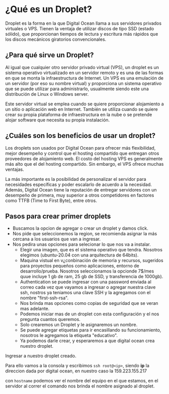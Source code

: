 # ¿Qué es un Droplet?

Droplet es la forma en la que Digital Ocean llama a sus servidores privados virtuales o VPS. Tienen la ventaja de utilizar discos de tipo SSD (estado sólido), que proporcionan tiempos de lectura y escritura más rápidos que los discos mecánicos giratorios convencionales.

## ¿Para qué sirve un Droplet?
Al igual que cualquier otro servidor privado virtual (VPS), un droplet es un sistema operativo virtualizado en un servidor remoto y es una de las formas en que se monta la infraestructura de Internet. Un VPS es una emulación de un servidor (por eso su nombre virtual) y proporciona un sistema operativo que se puede utilizar para administrarlo, usualmente siendo este una distribución de Linux o Windows server.

Este servidor virtual se emplea cuando se quiere proporcionar alojamiento a un sitio o aplicación web en Internet. También se utiliza cuando se quiere crear su propia plataforma de infraestructura en la nube o se pretende alojar software que necesita su propia instalación.

## ¿Cuáles son los beneficios de usar un droplet?
Los droplets son usados por Digital Ocean para ofrecer más flexibilidad, mejor desempeño y control que el hosting compartido que entregan otros proveedores de alojamiento web. El costo del hosting VPS es generalmente más alto que el del hosting compartido. Sin embargo, el VPS ofrece muchas ventajas.

La más importante es la posibilidad de personalizar el servidor para necesidades específicas y poder escalarlo de acuerdo a la necesidad. Además, Digital Ocean tiene la reputación de entregar servidores con un desempeño de primera, muy superior a otros competidores en factores como TTFB (Time to First Byte), entre otros.

## Pasos para crear primer droplets
* Buscamos la opcion de agregar o crear un droplet y damos click.
* Nos pide que seleccionemos la region, se recomienda asignar la más cercana a los usuarios que van a ingresar.
* Nos pedira unas opciones para selecionar lo que nos va a instalar.
    * Elegir una imagen, que es el sistema operativo que tendra. Nosotros elegimos (ubuntu-20.04 con una arquitectura de 64bits).
    * Maquina vistual en v¿conbinación de memoria y recursos, sugeridos para proyectos pequeños como aplicaciones, entorno de desarrollo/prueba. Nosotros seleccionamos la opcionde 7$/mes quue incluye 1 gb de ram, 25 gb de SSD, y transferencia de 1000gb).
    * Authentication se puede ingresar con una password enviada al correo cada vez que vayamos a ingresar o agregar nuestra clave ssh, nostros ya teniamos una clave SSH y la agregamos con el nombre "first-ssh-rsa".
    * Nos brinda mas opciones como copias de seguridad que se veran mas adelante.
    * Podemos iniciar mas de un droplet con esta configuración y el nos pregunta cuantos queremos.
    * Solo crearemos un Droplet y le asignaremos un nombre.
    * Se puede agregar etiquetas para ir encasillando su funcionamiento, nosotros le agregamos la etiqueta "educativo".
    * Ya podemos darle crear, y esperaremos a que digital ocean crea nuestro droplet.

Ingresar a nuestro droplet creado.

Para ello vamos a la consola y escribimos `ssh root@<ip>`, siendo **ip** la direccion dada por digital ocean, en nuestro caso la 159.223.155.217 

con `hostname` podemos ver el nombre del equipo en el que estamos, en el servidor al correr el comando nos brinda el nombre asignado al droplet.



